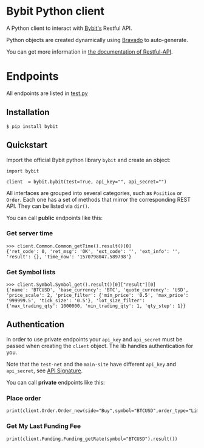 # Bybit Python client

A Python client to interact with [Bybit's](https://www.bybit.com) Restful API.

Python objects are created dynamically using [Bravado](https://github.com/Yelp/bravado) to auto-generate.

You can get more information in [the documentation of Restful-API](https://github.com/bybit-exchange/bybit-official-api-docs).


# Endpoints

All endpoints are listed in [test.py](test.py)

## Installation

```
$ pip install bybit
```

## Quickstart

Import the official Bybit python library `bybit` and create an object:

```
import bybit

client  = bybit.bybit(test=True, api_key="", api_secret="")
```

All interfaces are grouped into several categories, such as `Position` or `Order`. Each one has a set of methods that mirror the corresponding REST API. They can be listed via `dir()`.

You can call **public** endpoints like this:

### Get server time

```
>>> client.Common.Common_getTime().result()[0]
{'ret_code': 0, 'ret_msg': 'OK', 'ext_code': '', 'ext_info': '', 'result': {}, 'time_now': '1570798047.589798'}
```
### Get Symbol lists

```
>>> client.Symbol.Symbol_get().result()[0]["result"][0]
{'name': 'BTCUSD', 'base_currency': 'BTC', 'quote_currency': 'USD', 'price_scale': 2, 'price_filter': {'min_price': '0.5', 'max_price': '999999.5', 'tick_size': '0.5'}, 'lot_size_filter': {'max_trading_qty': 1000000, 'min_trading_qty': 1, 'qty_step': 1}}
```

## Authentication

In order to use private endpoints your `api_key` and `api_secret` must be passed when creating the `client` object. The lib handles authentication for you.

Note that the `test-net` and the `main-site` have different `api_key` and `api_secret`, see [API Signature](https://github.com/bybit-exchange/bybit-official-api-docs/blob/master/en/rest_api_sign.md).

You can call **private** endpoints like this:

### Place order

```
print(client.Order.Order_new(side="Buy",symbol="BTCUSD",order_type="Limit",qty=1,price=8300,time_in_force="GoodTillCancel").result())
```

### Get My Last Funding Fee
```
print(client.Funding.Funding_getRate(symbol="BTCUSD").result())
```
